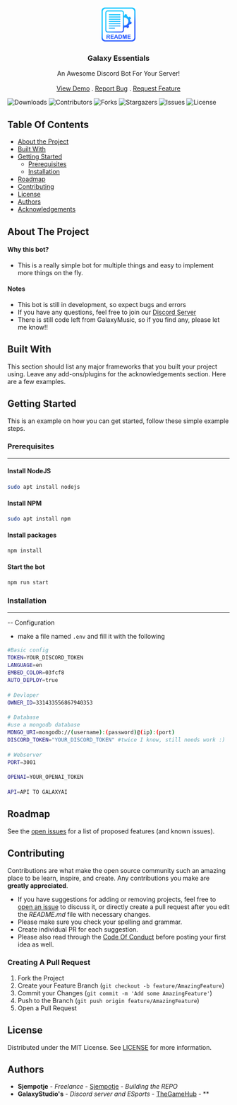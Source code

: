 <br/>
<p align="center">
  <a href="https://github.com/SjemPotje/galaxyessentials">
    <img src="images/logo.png" alt="Logo" width="80" height="80">
  </a>

  <h3 align="center">Galaxy Essentials</h3>

  <p align="center">
    An Awesome Discord Bot For Your Server!
    <br/>
    <br/>
    <a href="https://github.com/SjemPotje/galaxyessentials">View Demo</a>
    .
    <a href="https://github.com/SjemPotje/galaxyessentials/issues">Report Bug</a>
    .
    <a href="https://github.com/SjemPotje/galaxyessentials/issues">Request Feature</a>
  </p>
</p>

![Downloads](https://img.shields.io/github/downloads/SjemPotje/galaxyessentials/total) ![Contributors](https://img.shields.io/github/contributors/SjemPotje/galaxyessentials?color=dark-green) ![Forks](https://img.shields.io/github/forks/SjemPotje/galaxyessentials?style=social) ![Stargazers](https://img.shields.io/github/stars/SjemPotje/galaxyessentials?style=social) ![Issues](https://img.shields.io/github/issues/SjemPotje/galaxyessentials) ![License](https://img.shields.io/github/license/SjemPotje/galaxyessentials) 

## Table Of Contents

* [About the Project](#about-the-project)
* [Built With](#built-with)
* [Getting Started](#getting-started)
  * [Prerequisites](#prerequisites)
  * [Installation](#installation)
* [Roadmap](#roadmap)
* [Contributing](#contributing)
* [License](#license)
* [Authors](#authors)
* [Acknowledgements](#acknowledgements)

## About The Project

#### Why this bot?
- This is a really simple bot for multiple things and easy to implement more things on the fly.

#### Notes
- This bot is still in development, so expect bugs and errors
- If you have any questions, feel free to join our [Discord Server](https://discord.gg/eZay8FNZMW)
- There is still code left from GalaxyMusic, so if you find any, please let me know!!


## Built With

This section should list any major frameworks that you built your project using. Leave any add-ons/plugins for the acknowledgements section. Here are a few examples.

## Getting Started

This is an example on how you can get started, follow these simple example steps.

### Prerequisites

-------------------------------
#### Install NodeJS
```bash
sudo apt install nodejs
```

#### Install NPM
```bash
sudo apt install npm
```

#### Install packages
```bash
npm install
```

#### Start the bot
```bash
npm run start
```

### Installation

---------------------
-- Configuration
- make a file named `.env` and fill it with the following

```bash
#Basic config
TOKEN=YOUR_DISCORD_TOKEN
LANGUAGE=en
EMBED_COLOR=03fcf8
AUTO_DEPLOY=true

# Devloper
OWNER_ID=331433556867940353

# Database
#use a mongodb database
MONGO_URI=mongodb://(username):(password)@(ip):(port)
DISCORD_TOKEN="YOUR_DISCORD_TOKEN" #twice I know, still needs work :)

# Webserver
PORT=3001

OPENAI=YOUR_OPENAI_TOKEN

API=API TO GALAXYAI
```

## Roadmap

See the [open issues](https://github.com/SjemPotje/galaxyessentials/issues) for a list of proposed features (and known issues).

## Contributing

Contributions are what make the open source community such an amazing place to be learn, inspire, and create. Any contributions you make are **greatly appreciated**.
* If you have suggestions for adding or removing projects, feel free to [open an issue](https://github.com/SjemPotje/galaxyessentials/issues/new) to discuss it, or directly create a pull request after you edit the *README.md* file with necessary changes.
* Please make sure you check your spelling and grammar.
* Create individual PR for each suggestion.
* Please also read through the [Code Of Conduct](https://github.com/SjemPotje/galaxyessentials/blob/main/CODE_OF_CONDUCT.md) before posting your first idea as well.

### Creating A Pull Request

1. Fork the Project
2. Create your Feature Branch (`git checkout -b feature/AmazingFeature`)
3. Commit your Changes (`git commit -m 'Add some AmazingFeature'`)
4. Push to the Branch (`git push origin feature/AmazingFeature`)
5. Open a Pull Request

## License

Distributed under the MIT License. See [LICENSE](https://github.com/SjemPotje/galaxyessentials/blob/main/LICENSE.md) for more information.

## Authors

* **Sjempotje** - *Freelance* - [Sjempotje](https://github.com/SjemPotje/) - *Building the REPO*
* **GalaxyStudio's** - *Discord server and ESports* - [TheGameHub](https://discord.gg/BtqtH9MbZy) - **
